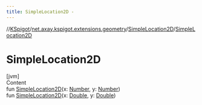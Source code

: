 ```yaml
---
title: SimpleLocation2D -
---
```

//[KSpigot](../../index.md)/[net.axay.kspigot.extensions.geometry](../index.md)/[SimpleLocation2D](index.md)/[SimpleLocation2D](-simple-location2-d.md)



# SimpleLocation2D  
[jvm]  
Content  
fun [SimpleLocation2D](-simple-location2-d.md)(x: [Number](https://kotlinlang.org/api/latest/jvm/stdlib/kotlin/-number/index.html), y: [Number](https://kotlinlang.org/api/latest/jvm/stdlib/kotlin/-number/index.html))  
fun [SimpleLocation2D](-simple-location2-d.md)(x: [Double](https://kotlinlang.org/api/latest/jvm/stdlib/kotlin/-double/index.html), y: [Double](https://kotlinlang.org/api/latest/jvm/stdlib/kotlin/-double/index.html))  



